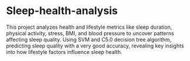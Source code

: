 # Sleep-health-analysis
This project analyzes health and lifestyle metrics like sleep duration, physical activity, stress, BMI, and blood pressure to uncover patterns affecting sleep quality. Using SVM and C5.0 decision tree algorithm, predicting sleep quality with a very good accuracy, revealing key insights into how lifestyle factors influence sleep health.
